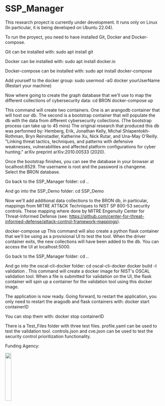 # SSP_Manager

This research proyect is currently under development.
It runs only on Linux (In particular, it is being developed on Ubuntu 22.04).

To run the proyect, you need to have installed Git, Docker and Docker-compose.

Git can be installed with:
sudo apt install git

Docker can be installed with:
sudo apt install docker.io

Docker-compose can be installed with:
sudo apt install docker-compose

Add yourself to the docker group:
sudo usermod -aG docker yourUserName
(Restart your machine)

Now where going to create the graph database that we'll use to map the different collections of cybersecurity data:
cd BRON
docker-compose up

This command will create two containers. One is an arangodb container that will host our db. The second is a bootstrap container that will populate the db with the data from different cybersecurity collections. (The bootstrap process can take up to 45 mins)
The original research that produced this db was performed by: Hemberg, Erik, Jonathan Kelly, Michal Shlapentokh-Rothman, Bryn Reinstadler, Katherine Xu, Nick Rutar, and Una-May O'Reilly. "Linking threat tactics, techniques, and patterns with defensive weaknesses, vulnerabilities and affected platform configurations for cyber hunting." arXiv preprint arXiv:2010.00533 (2020).

Once the bootstrap finishes, you can see the database in your browser at localhost:8529. The username is root and the password is changeme. Select the BRON database.

Go back to the SSP_Manager folder:
cd ..

And go into the SSP_Demo folder:
cd SSP_Demo

Now we'll add additional data collections to the BRON db, in particular, mappings from MITRE ATT&CK Techniques to NIST SP 800-53 security controls. These mapping where done by MITRE Engenuity Center for Threat-Informed Defense (see: https://github.com/center-for-threat-informed-defense/attack-control-framework-mappings).

docker-compose up
This command will also create a python flask container that we'll be using as a provisional UI to test the tool.
When the driver container exits, the new collections will have been added to the db. You can access the UI at localhost:5000.

Go back to the SSP_Manager folder:
cd ..

And go into the oscal-cli-docker folder:
cd oscal-cli-docker
docker build -t validation .
This command will create a docker image for NIST's OSCAL validation tool. When a file is submitted for validation on the UI, the flask container will spin up a container for the validation tool using this docker image.


The application is now ready. Going forward, to restart the application, you only need to restart the aragodb and flask containers with:
docker start containerID

You can stop them with:
docker stop containerID

There is a Test_Files folder with three test files.
profile.yaml can be used to test the validation tool.
controls.json and cve.json can be used to test the security control prioritization functionality.


Funding Agency:  

[<img src="https://www.cisa.gov/profiles/cisad8_gov/themes/custom/gesso/dist/images/backgrounds/6fdaa25709d28dfb5cca.svg" width="20%" height="20%">](https://www.cisa.gov/)

